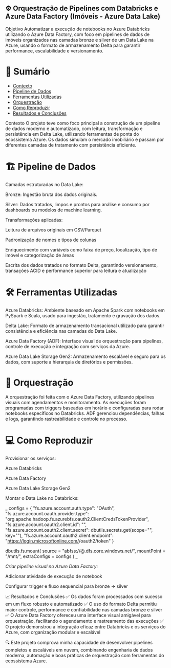 ## ⚙️ Orquestração de Pipelines com Databricks e Azure Data Factory (Imóveis - Azure Data Lake)
Objetivo
Automatizar a execução de notebooks no Azure Databricks utilizando o Azure Data Factory, com foco em pipelines de dados de imóveis organizados nas camadas bronze e silver de um Data Lake na Azure, usando o formato de armazenamento Delta para garantir performance, escalabilidade e versionamento.

# 📌 Sumário
- [Contexto](#contexto)
- [Pipeline de Dados](#pipeline-de-dados)
- [Ferramentas Utilizadas](#ferramentas-utilizadas)
- [Orquestração](#orquestração)
- [Como Reproduzir](#como-reproduzir)
- [Resultados e Conclusões](#resultados-e-conclusões)

Contexto
O projeto teve como foco principal a construção de um pipeline de dados moderno e automatizado, com leitura, transformação e persistência em Delta Lake, utilizando ferramentas de ponta do ecossistema Azure. Os dados simulam o mercado imobiliário e passam por diferentes camadas de tratamento com persistência eficiente.

# 🏗 Pipeline de Dados 
Camadas estruturadas no Data Lake:

Bronze: Ingestão bruta dos dados originais.

Silver: Dados tratados, limpos e prontos para análise e consumo por dashboards ou modelos de machine learning.

Transformações aplicadas:

Leitura de arquivos originais em CSV/Parquet

Padronização de nomes e tipos de colunas

Enriquecimento com variáveis como faixa de preço, localização, tipo de imóvel e categorização de áreas

Escrita dos dados tratados no formato Delta, garantindo versionamento, transações ACID e performance superior para leitura e atualização

# 🛠 Ferramentas Utilizadas
Azure Databricks: Ambiente baseado em Apache Spark com notebooks em PySpark e Scala, usado para ingestão, tratamento e gravação dos dados.

Delta Lake: Formato de armazenamento transacional utilizado para garantir consistência e eficiência nas camadas do Data Lake.

Azure Data Factory (ADF): Interface visual de orquestração para pipelines, controle de execução e integração com serviços da Azure.

Azure Data Lake Storage Gen2: Armazenamento escalável e seguro para os dados, com suporte a hierarquia de diretórios e permissões.

# 🔄 Orquestração
A orquestração foi feita com o Azure Data Factory, utilizando pipelines visuais com agendamentos e monitoramento. As execuções foram programadas com triggers baseadas em horário e configuradas para rodar notebooks específicos no Databricks. ADF gerenciou dependências, falhas e logs, garantindo rastreabilidade e controle no processo.

# 💻 Como Reproduzir
Provisionar os serviços:

Azure Databricks

Azure Data Factory

Azure Data Lake Storage Gen2

Montar o Data Lake no Databricks:

_
configs = {
  "fs.azure.account.auth.type": "OAuth",
  "fs.azure.account.oauth.provider.type": "org.apache.hadoop.fs.azurebfs.oauth2.ClientCredsTokenProvider",
  "fs.azure.account.oauth2.client.id": "<application-id>",
  "fs.azure.account.oauth2.client.secret": dbutils.secrets.get(scope="<scope-name>", key="<key-name>"),
  "fs.azure.account.oauth2.client.endpoint": "https://login.microsoftonline.com/<tenant-id>/oauth2/token"
}

dbutils.fs.mount(
  source = "abfss://<container>@<storage>.dfs.core.windows.net/",
  mountPoint = "/mnt/<nome>",
  extraConfigs = configs
)
_




*Criar pipeline visual no Azure Data Factory:*

Adicionar atividade de execução de notebook

Configurar trigger e fluxo sequencial para bronze → silver


📈 Resultados e Conclusões
✅ Os dados foram processados com sucesso em um fluxo robusto e automatizado
✅ O uso do formato Delta permitiu maior controle, performance e confiabilidade nas camadas bronze e silver
✅ O Azure Data Factory ofereceu uma interface visual amigável para orquestração, facilitando o agendamento e rastreamento das execuções
✅ O projeto demonstrou a integração eficaz entre Databricks e os serviços do Azure, com organização modular e escalável

🔍 Este projeto comprova minha capacidade de desenvolver pipelines completos e escaláveis em nuvem, combinando engenharia de dados moderna, automação e boas práticas de orquestração com ferramentas do ecossistema Azure.
